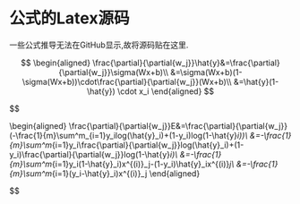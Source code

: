 # 公式的Latex源码

一些公式推导无法在GitHub显示,故将源码贴在这里.

$$
\begin{aligned}
    \frac{\partial}{\partial{w_j}}\hat{y}&=\frac{\partial}{\partial{w_j}}\sigma(Wx+b)\\
    &=\sigma(Wx+b)(1-\sigma(Wx+b))\cdot\frac{\partial}{\partial{w_j}}(Wx+b)\\
    &=\hat{y}(1-\hat{y}) \cdot x_i
\end{aligned}
$$

$$

\begin{aligned}
    \frac{\partial}{\partial{w_j}}E&=\frac{\partial}{\partial{w_j}}(-\frac{1}{m}\sum^m_{i=1}y_ilog(\hat{y}_i)+(1-y_i)log(1-\hat{y}_i))\\
    &=-\frac{1}{m}\sum^m_{i=1}y_i\frac{\partial}{\partial{w_j}}log(\hat{y}_i)+(1-y_i)\frac{\partial}{\partial{w_j}}log(1-\hat{y}_i)\\
    &=-\frac{1}{m}\sum^m_{i=1}y_i(1-\hat{y}_i)x^{(i)}_j-(1-y_i)\hat{y}_ix^{(i)}_j\\
    &=-\frac{1}{m}\sum^m_{i=1}(y_i-\hat{y}_i)x^{(i)}_j
\end{aligned}

$$
